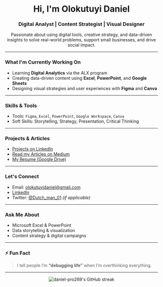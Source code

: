 <!-- GitHub Profile README for daniel-pro269 -->

<h1 align="center">Hi, I'm Olokutuyi Daniel</h1>
<h3 align="center">Digital Analyst | Content Strategist | Visual Designer</h3>

<p align="center">
  Passionate about using digital tools, creative strategy, and data-driven insights to solve real-world problems, support small businesses, and drive social impact.
</p>

---

###  What I'm Currently Working On
- Learning **Digital Analytics** via the ALX program
- Creating data-driven content using **Excel**, **PowerPoint**, and **Google Sheets**
- Designing visual strategies and user experiences with **Figma** and **Canva**

---

###  Skills & Tools

-  Tools: `Figma`, `Excel`, `PowerPoint`, `Google Workspace`, `Canva`
-  Soft Skills: Storytelling, Strategy, Presentation, Critical Thinking

---

###  Projects & Articles

-  [Projects on LinkedIn](https://www.linkedin.com/in/daniel-olokutuyi-337073365/)
-  [Read my Articles on Medium](https://medium.com/@olokutuyidaniel)
-  [My Resume (Google Drive)](https://drive.google.com/file/d/1mEOn1IlBO1hDkVise8hlQLeSsb5Dn7qs/view?usp=drive_link)

---

###  Let's Connect

-  Email: olokutuyidaniel@gmail.com  
-  [LinkedIn](https://www.linkedin.com/in/daniel-olokutuyi-337073365)  
-  Twitter: [@Dutch_man_01](https://twitter.com/dutch_man_01) *(if applicable)*

---

###  Ask Me About

- Microsoft Excel & PowerPoint
- Data storytelling & visualization
- Content strategy & digital campaigns

---

### ⚡ Fun Fact

> I tell people I’m **“debugging life”** when I’m overthinking everything.

---

<p align="center">
  <img src="https://github-readme-streak-stats.herokuapp.com/?user=daniel-pro269" alt="daniel-pro269's GitHub streak" />
</p>
